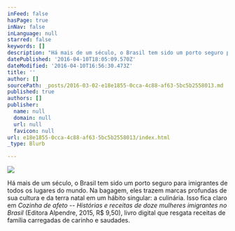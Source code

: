 ```yaml
---
inFeed: false
hasPage: true
inNav: false
inLanguage: null
starred: false
keywords: []
description: "Há mais de um século, o Brasil tem sido um porto seguro para imigrantes de todos os lugares do mundo. Na bagagem, eles trazem marcas profundas de sua cultura e da terra natal em um hábito singular: a culinária. Isso fica claro em Cozinha de afeto – Histórias e receitas de doze mulheres imigrantes no Brasil (Editora Alpendre, 2015, R$ 9,50), livro digital que resgata receitas de família carregadas de carinho e saudades.  \n"
datePublished: '2016-04-10T18:05:09.570Z'
dateModified: '2016-04-10T16:56:30.473Z'
title: ''
author: []
sourcePath: _posts/2016-03-02-e18e1855-0cca-4c88-af63-5bc5b2558013.md
published: true
authors: []
publisher:
  name: null
  domain: null
  url: null
  favicon: null
url: e18e1855-0cca-4c88-af63-5bc5b2558013/index.html
_type: Blurb

---
```

![](https://the-grid-user-content.s3-us-west-2.amazonaws.com/c75fe37d-8c69-4bad-8b87-82914d9b89d7.jpg)

Há mais de um século, o Brasil tem sido um porto seguro para imigrantes de todos os lugares do mundo. Na bagagem, eles trazem marcas profundas de sua cultura e da terra natal em um hábito singular: a culinária. Isso fica claro em _Cozinha de afeto -- Histórias e receitas de doze mulheres imigrantes no Brasil_ (Editora Alpendre, 2015, R$ 9,50), livro digital que resgata receitas de família carregadas de carinho e saudades.
